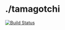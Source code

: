 # ./tamagotchi
 
[![Build Status](https://travis-ci.org/wollok/tamagotchi.svg?branch=master)](https://travis-ci.org/wollok/tamagotchi)



